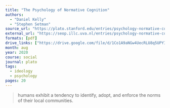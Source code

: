 ```yaml
---
title: "The Psychology of Normative Cognition"
authors:
  - "Daniel Kelly"
  - "Stephen Setman"
source_url: "https://plato.stanford.edu/entries/psychology-normative-cognition/"
external_url: "https://seop.illc.uva.nl/entries/psychology-normative-cognition/"
formats: [pdf]
drive_links: ["https://drive.google.com/file/d/1Co1A9aNGw4UecRLU8q5UPYIpNcTmSeli/view?usp=drivesdk"]
month: aug
year: 2020
course: social
journal: plato
tags:
  - ideology
  - psychology
pages: 20
---
```


> humans exhibit a tendency to identify, adopt, and enforce the norms of their local communities.
